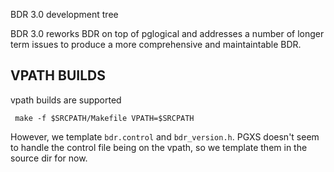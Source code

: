 BDR 3.0 development tree

BDR 3.0 reworks BDR on top of pglogical and addresses a number of longer term
issues to produce a more comprehensive and maintaintable BDR.

VPATH BUILDS
-----

vpath builds are supported

     make -f $SRCPATH/Makefile VPATH=$SRCPATH

However, we template `bdr.control` and `bdr_version.h`. PGXS doesn't seem to handle
the control file being on the vpath, so we template them in the source dir for now.
